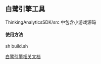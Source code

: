 ## 白鹭引擎工具

ThinkingAnalyticsSDK/src 中包含小游戏源码

#### 使用方法

sh build.sh

[白鹭引擎相关文档](http://developer.egret.com/cn/github/egret-docs/extension/threes/instructions/index.html)